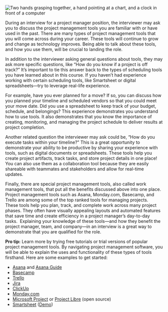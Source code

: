 ![Two hands grasping together, a hand pointing at a chart, and a clock in front of a computer](https://d3c33hcgiwev3.cloudfront.net/imageAssetProxy.v1/mY1BrNHgRoWNQazR4DaFHg_b74d8b74ec1641609d0a1d3a4d1c8ff1_Tools.png?expiry=1715299200000&hmac=G5oDcEH-n3G9_hLk-eWl0BSVPP54NRA8mbA370jmRFI)

During an interview for a project manager position, the interviewer may ask you to discuss the project management tools you are familiar with or have used in the past. There are many types of project management tools that you will come across during your career. These tools will continue to grow and change as technology improves. Being able to talk about these tools, and how you use them, will be crucial to landing the role.

In addition to the interviewer asking general questions about tools, they may ask more specific questions, like “How do you know if a project is off track?” It’s important to tie this answer back to the types of scheduling tools you have learned about in this course. If you haven’t had experience working with certain scheduling tools, like Smartsheet or digital spreadsheets—try to leverage real-life experience. 

For example, have you ever planned for a move? If so, you can discuss how you planned your timeline and scheduled vendors so that you could meet your move date. Did you use a spreadsheet to keep track of your budget, schedule, and belongings? This experience demonstrates you understand how to use tools. It also demonstrates that you know the importance of creating, monitoring, and managing the project schedule to deliver results at project completion. 

Another related question the interviewer may ask could be, “How do you execute tasks within your timeline?” This is a great opportunity to demonstrate your ability to be productive by sharing your experience with tools, such as digital documents or spreadsheets. These tools help you create project artifacts, track tasks, and store project details in one place! You can also use them as a collaboration tool because they are easily shareable with teammates and stakeholders and allow for real-time updates. 

Finally, there are special project management tools, also called work management tools, that put all the benefits discussed above into one place. Project management tools such as Asana, Monday.com, Basecamp, and Trello are among some of the top ranked tools for managing projects.  These tools help you plan, track, and complete work across many project phases. They often have visually appealing layouts and automated features that save time and create efficiency in a project manager’s day-to-day tasks.  Explaining your knowledge of these tools—and how they benefit the project manager, team, and company—in an interview is a great way to demonstrate that you are qualified for the role.

**Pro tip:** Learn more by trying free tutorials or trial versions of popular project management tools. By navigating project management software, you will be able to explain the uses and functionality of these types of tools firsthand. Here are some examples to get started:

- [Asana](https://asana.com/) and [Asana Guide](https://asana.com/guide)
- [Basecamp](https://basecamp.com/)
- [Trello](https://trello.com/en-US)
- [Jira](https://www.atlassian.com/software/jira)
- [ClickUp](https://www.clickup.com/)
- [Monday.com](https://monday.com/)
- [Microsoft Project](https://www.microsoft.com/en-us/microsoft-365/project/project-management-software) or [Project Libre](https://www.projectlibre.com/) (open source)
- [Smartsheet](https://www.smartsheet.com/) ([Demo](https://www.youtube.com/watch?v=quGpnXiCUms "Link to YouTube demo"))